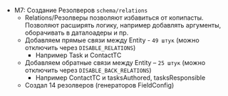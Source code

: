 - M7: Создание Резолверов `schema/relations`
  - Relations/Резолверы позволяют избавиться от копипасты. Позволяют расширять логику, например добавлять аргументы, оборачивать в даталоадеры и пр.
  - Добавляем прямые связи между Entity - `49 штук` (можно отключить через `DISABLE_RELATIONS`)
    - Например Task и ContactTC
  - Добавляем обратные связи между Entity – `25 штук` (можно отключить через `DISABLE_BACK_RELATIONS`)
    - Например ContactTC и tasksAuthored, tasksResponsible
  - Создал 14 резолверов (генераторов FieldConfig)